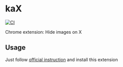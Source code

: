 # kaX

[![CI](https://github.com/blue0513/kaX/actions/workflows/ci.yml/badge.svg)](https://github.com/blue0513/kaX/actions/workflows/ci.yml)

Chrome extension: Hide images on X

## Usage

Just follow [official instruction](https://developer.chrome.com/docs/extensions/) and install this extension
